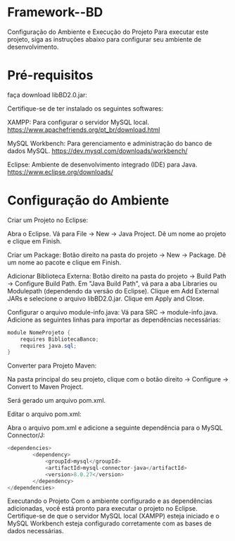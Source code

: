 ﻿# Framework--BD

Configuração do Ambiente e Execução do Projeto
Para executar este projeto, siga as instruções abaixo para configurar seu ambiente de desenvolvimento.

# Pré-requisitos
faça download  libBD2.0.jar:

Certifique-se de ter instalado os seguintes softwares:

XAMPP: Para configurar o servidor MySQL local.
https://www.apachefriends.org/pt_br/download.html


MySQL Workbench: Para gerenciamento e administração do banco de dados MySQL. 
https://dev.mysql.com/downloads/workbench/


Eclipse: Ambiente de desenvolvimento integrado (IDE) para Java.
https://www.eclipse.org/downloads/



# Configuração do Ambiente
Criar um Projeto no Eclipse:

Abra o Eclipse.
Vá para File -> New -> Java Project.
Dê um nome ao projeto e clique em Finish.

Criar um Package:
Botão direito na pasta do projeto -> New -> Package.
Dê um nome ao pacote e clique em Finish.

Adicionar Biblioteca Externa:
Botão direito na pasta do projeto -> Build Path -> Configure Build Path.
Em "Java Build Path", vá para a aba Libraries ou Modulepath (dependendo da versão do Eclipse).
Clique em Add External JARs e selecione o arquivo libBD2.0.jar.
Clique em Apply and Close.


Configurar o arquivo module-info.java:
Vá para SRC -> module-info.java.
Adicione as seguintes linhas para importar as dependências necessárias:

```java
module NomeProjeto {
	requires BibliotecaBanco;
	requires java.sql;
}
```

Converter para Projeto Maven:

Na pasta principal do seu projeto, clique com o botão direito -> Configure -> Convert to Maven Project.

Será gerado um arquivo pom.xml.

Editar o arquivo pom.xml:

Abra o arquivo pom.xml e adicione a seguinte dependência para o MySQL Connector/J:

```java
<dependencies>
        <dependency>
            <groupId>mysql</groupId>
            <artifactId>mysql-connector-java</artifactId>
            <version>8.0.27</version> 
        </dependency>
</dependencies>
```
    

Executando o Projeto
Com o ambiente configurado e as dependências adicionadas, você está pronto para executar o projeto no Eclipse. Certifique-se de que o servidor MySQL local (XAMPP) esteja iniciado e o MySQL Workbench esteja configurado corretamente com as bases de dados necessárias.
